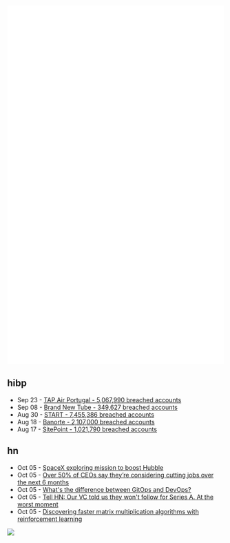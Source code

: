 ![Metrics](https://raw.githubusercontent.com/phixion/phixion/master/metrics.svg)

## hibp

<!--
for https://github.com/phixion/phixion/blob/main/.github/workflows/feeds.yml
-->
<!--START_SECTION:haveibeenpwnd-->
- Sep 23 - [TAP Air Portugal - 5,067,990 breached accounts](https://haveibeenpwned.com/PwnedWebsites#TAPAirPortugal)
- Sep 08 - [Brand New Tube - 349,627 breached accounts](https://haveibeenpwned.com/PwnedWebsites#BrandNewTube)
- Aug 30 - [START - 7,455,386 breached accounts](https://haveibeenpwned.com/PwnedWebsites#Start)
- Aug 18 - [Banorte - 2,107,000 breached accounts](https://haveibeenpwned.com/PwnedWebsites#Banorte)
- Aug 17 - [SitePoint - 1,021,790 breached accounts](https://haveibeenpwned.com/PwnedWebsites#SitePoint)
<!--END_SECTION:haveibeenpwnd-->

## hn

<!--
for https://github.com/phixion/phixion/blob/main/.github/workflows/feeds.yml
-->
<!--START_SECTION:hn-->
- Oct 05 - [SpaceX exploring mission to boost Hubble](https://orbitalindex.com/archive/2022-10-05-Issue-188/)
- Oct 05 - [Over 50% of CEOs say they’re considering cutting jobs over the next 6 months](https://www.marketwatch.com/story/more-than-half-of-ceos-consider-workforce-reductions-over-the-next-6-months-and-remote-workers-may-be-the-first-go-to-11664907913)
- Oct 05 - [What's the difference between GitOps and DevOps?](https://releasehub.com/blog/gitops-vs-devops-understanding-the-difference)
- Oct 05 - [Tell HN: Our VC told us they won't follow for Series A. At the worst moment](https://news.ycombinator.com/item?id=33097050)
- Oct 05 - [Discovering faster matrix multiplication algorithms with reinforcement learning](https://www.nature.com/articles/s41586-022-05172-4)
<!--END_SECTION:hn-->

<!--
for https://yhype.me
-->
![](https://hit.yhype.me/github/profile?user_id=13013670)

